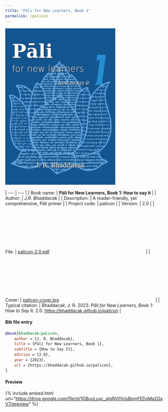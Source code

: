 ```yaml
---
title: "Pāli for New Learners, Book 1"
permalink: /palicon
---
```


![PNL1](/assets/images/palicon-cover.jpg)

| --- | --- |
| Book name: | **Pāli for New Learners, Book 1: How to say it** |
| Author: | *J.R. Bhaddacak* |
| Description: | A reader-friendly, yet comprehensive, Pāli primer |
| Project code: | palicon |
| Version: | 2.0 |
| File: | [palicon-2.0.pdf](https://drive.google.com/file/d/1GBuuLuxc_pIqRV0VJsBmnFEDsMa2GxV7/view?usp=sharing) <svg class="icon"><use xlink:href="/assets/fontawesome/custom.svg#google-drive"></use></svg> |
| Cover: | [palicon-cover.jpg](https://drive.google.com/file/d/145U0G3-Z7zl03yyTdsHPveZTtWEadnk7/view?usp=sharing) <svg class="icon"><use xlink:href="/assets/fontawesome/custom.svg#google-drive"></use></svg> |
| Typical citation: | Bhaddacak, J. R. 2023. *Pāli for New Learners, Book 1: How to Say It*. 2.0. https://bhaddacak.github.io/palicon |

#### Bib file entry
```bib
@book{bhaddacak:palicon,
	author = {J. R. Bhaddacak},
	title = {Pāli for New Learners, Book 1},
	subtitle = {How to Say It},
	edition = {2.0},
	year = {2023},
	url = {https://bhaddacak.github.io/palicon},
}
```

#### Preview
{% include embed.html url="https://drive.google.com/file/d/1GBuuLuxc_pIqRV0VJsBmnFEDsMa2GxV7/preview" %}
